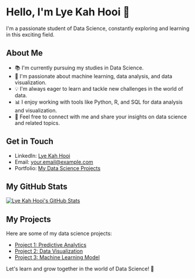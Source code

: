 # Hello, I'm Lye Kah Hooi 👋

I'm a passionate student of Data Science, constantly exploring and learning in this exciting field.

## About Me

- 📚 I'm currently pursuing my studies in Data Science.
- 🌱 I'm passionate about machine learning, data analysis, and data visualization.
- 💡 I'm always eager to learn and tackle new challenges in the world of data.
- 📊 I enjoy working with tools like Python, R, and SQL for data analysis and visualization.
- 💬 Feel free to connect with me and share your insights on data science and related topics.

## Get in Touch

- LinkedIn: [Lye Kah Hooi](https://www.linkedin.com/in/lyekahhooi)
- Email: your.email@example.com
- Portfolio: [My Data Science Projects](https://github.com/lyekahhooi/data-science-projects)

## My GitHub Stats

[![Lye Kah Hooi's GitHub Stats](https://github-readme-stats.vercel.app/api?username=lyekahhooi&show_icons=true&theme=radical)](https://github.com/lyekahhooi)

## My Projects

Here are some of my data science projects:

- [Project 1: Predictive Analytics](https://github.com/lyekahhooi/project1)
- [Project 2: Data Visualization](https://github.com/lyekahhooi/project2)
- [Project 3: Machine Learning Model](https://github.com/lyekahhooi/project3)

Let's learn and grow together in the world of Data Science! 🚀


